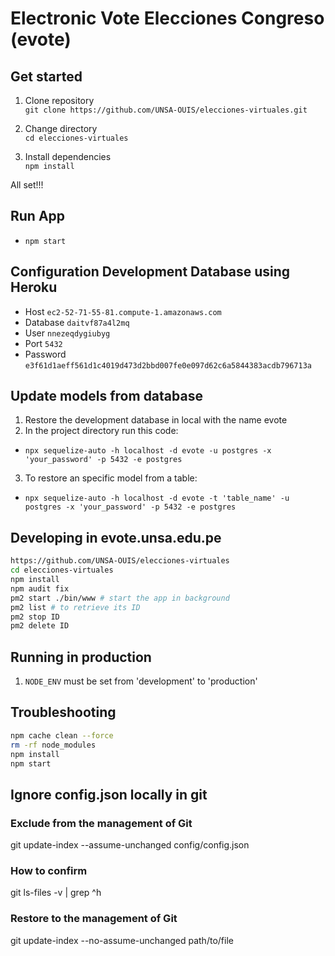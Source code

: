 

# Electronic Vote Elecciones Congreso (evote)

## Get started

1) Clone repository<br/>
`git clone https://github.com/UNSA-OUIS/elecciones-virtuales.git`

2) Change directory<br/>
`cd elecciones-virtuales`

3) Install dependencies<br/>
`npm install`

All set!!!

## Run App

* `npm start`

## Configuration Development Database using Heroku 

* Host `ec2-52-71-55-81.compute-1.amazonaws.com`
* Database `daitvf87a4l2mq`
* User `nnezeqdygiubyg`
* Port `5432`
* Password `e3f61d1aeff561d1c4019d473d2bbd007fe0e097d62c6a5844383acdb796713a`

## Update models from database 
1) Restore the development database in local with the name evote <br/>
2) In the project directory run this code:<br/>
* `npx sequelize-auto -h localhost -d evote -u postgres -x 'your_password' -p 5432 -e postgres`
3) To restore an specific model from a table:<br/>
* `npx sequelize-auto -h localhost -d evote -t 'table_name' -u postgres -x 'your_password' -p 5432 -e postgres`

## Developing in evote.unsa.edu.pe

```bash
https://github.com/UNSA-OUIS/elecciones-virtuales
cd elecciones-virtuales
npm install
npm audit fix
pm2 start ./bin/www # start the app in background
pm2 list # to retrieve its ID
pm2 stop ID 
pm2 delete ID 
```

## Running in production

1. `NODE_ENV` must be set from 'development' to 'production'

## Troubleshooting

```bash
npm cache clean --force
rm -rf node_modules
npm install
npm start
```

## Ignore config.json locally in git
### Exclude from the management of Git 
git update-index --assume-unchanged config/config.json
### How to confirm 
git ls-files -v | grep ^h
### Restore to the management of Git 
git update-index --no-assume-unchanged path/to/file

